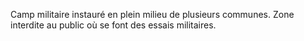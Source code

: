 Camp militaire instauré en plein milieu de plusieurs communes. Zone interdite au public où se font des essais militaires.